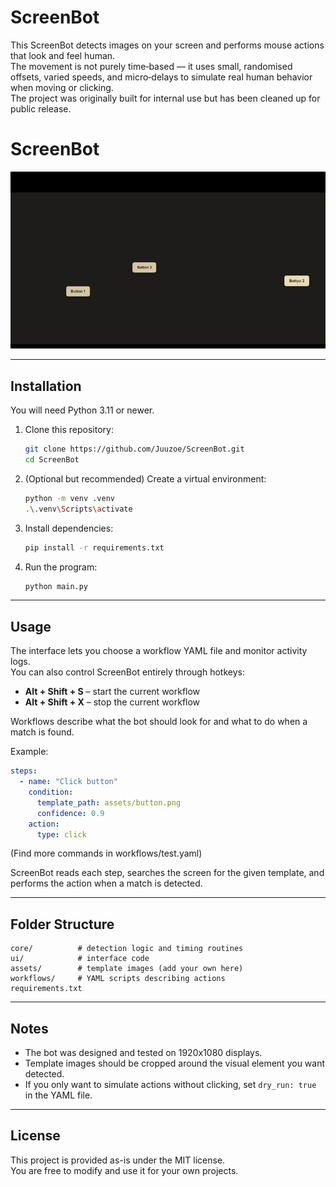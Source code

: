 # ScreenBot
 
This ScreenBot detects images on your screen and performs mouse actions that look and feel human.  
The movement is not purely time‑based — it uses small, randomised offsets, varied speeds, and micro‑delays to simulate real human behavior when moving or clicking.  
The project was originally built for internal use but has been cleaned up for public release.

# ScreenBot
<p align="center">
  <img src="media/demo.gif" alt="ScreenBot demo" width="600">
</p>

---

## Installation

You will need Python 3.11 or newer.

1. Clone this repository:
   ```bash
   git clone https://github.com/Juuzoe/ScreenBot.git
   cd ScreenBot
   ```

2. (Optional but recommended) Create a virtual environment:
   ```bash
   python -m venv .venv
   .\.venv\Scripts\activate
   ```

3. Install dependencies:
   ```bash
   pip install -r requirements.txt
   ```

4. Run the program:
   ```bash
   python main.py
   ```

---

## Usage

The interface lets you choose a workflow YAML file and monitor activity logs.  
You can also control ScreenBot entirely through hotkeys:

- **Alt + Shift + S** – start the current workflow  
- **Alt + Shift + X** – stop the current workflow  

Workflows describe what the bot should look for and what to do when a match is found.

Example:
```yaml
steps:
  - name: "Click button"
    condition:
      template_path: assets/button.png
      confidence: 0.9
    action:
      type: click
```
(Find more commands in workflows/test.yaml)

ScreenBot reads each step, searches the screen for the given template, and performs the action when a match is detected.

---

## Folder Structure

```
core/          # detection logic and timing routines
ui/            # interface code
assets/        # template images (add your own here)
workflows/     # YAML scripts describing actions
requirements.txt
```

---

## Notes

- The bot was designed and tested on 1920x1080 displays.  
- Template images should be cropped around the visual element you want detected.  
- If you only want to simulate actions without clicking, set `dry_run: true` in the YAML file.

---

## License

This project is provided as-is under the MIT license.  
You are free to modify and use it for your own projects.
